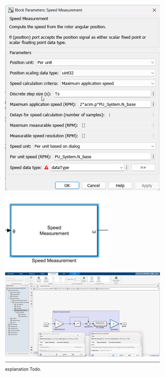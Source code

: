 ![alt text](..\images\writings_image-13.png)

![alt text](..\images\writings_image-14.png)

![alt text](..\images\writings_image-15.png)

---

explanation Todo.